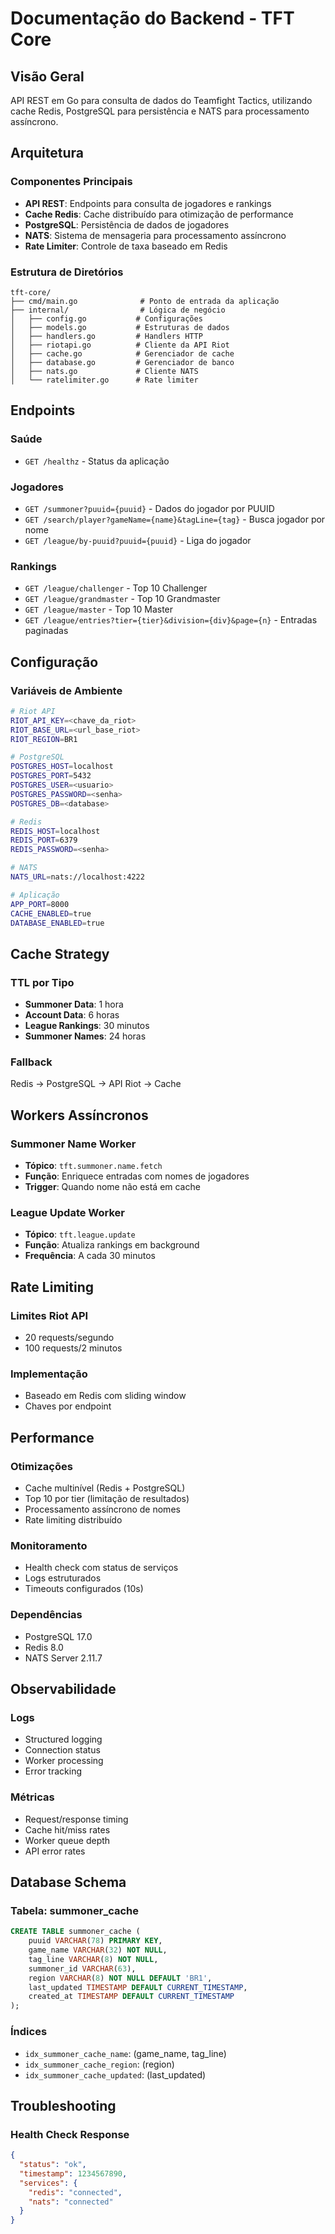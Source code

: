 # Documentação do Backend - TFT Core

## Visão Geral

API REST em Go para consulta de dados do Teamfight Tactics, utilizando cache Redis, PostgreSQL para persistência e NATS para processamento assíncrono.

## Arquitetura

### Componentes Principais

- **API REST**: Endpoints para consulta de jogadores e rankings
- **Cache Redis**: Cache distribuído para otimização de performance
- **PostgreSQL**: Persistência de dados de jogadores
- **NATS**: Sistema de mensageria para processamento assíncrono
- **Rate Limiter**: Controle de taxa baseado em Redis

### Estrutura de Diretórios

```
tft-core/
├── cmd/main.go              # Ponto de entrada da aplicação
├── internal/                # Lógica de negócio
│   ├── config.go           # Configurações
│   ├── models.go           # Estruturas de dados
│   ├── handlers.go         # Handlers HTTP
│   ├── riotapi.go          # Cliente da API Riot
│   ├── cache.go            # Gerenciador de cache
│   ├── database.go         # Gerenciador de banco
│   ├── nats.go             # Cliente NATS
│   └── ratelimiter.go      # Rate limiter
```

## Endpoints

### Saúde
- `GET /healthz` - Status da aplicação

### Jogadores
- `GET /summoner?puuid={puuid}` - Dados do jogador por PUUID
- `GET /search/player?gameName={name}&tagLine={tag}` - Busca jogador por nome
- `GET /league/by-puuid?puuid={puuid}` - Liga do jogador

### Rankings
- `GET /league/challenger` - Top 10 Challenger
- `GET /league/grandmaster` - Top 10 Grandmaster
- `GET /league/master` - Top 10 Master
- `GET /league/entries?tier={tier}&division={div}&page={n}` - Entradas paginadas

## Configuração

### Variáveis de Ambiente

```bash
# Riot API
RIOT_API_KEY=<chave_da_riot>
RIOT_BASE_URL=<url_base_riot>
RIOT_REGION=BR1

# PostgreSQL
POSTGRES_HOST=localhost
POSTGRES_PORT=5432
POSTGRES_USER=<usuario>
POSTGRES_PASSWORD=<senha>
POSTGRES_DB=<database>

# Redis
REDIS_HOST=localhost
REDIS_PORT=6379
REDIS_PASSWORD=<senha>

# NATS
NATS_URL=nats://localhost:4222

# Aplicação
APP_PORT=8000
CACHE_ENABLED=true
DATABASE_ENABLED=true
```

## Cache Strategy

### TTL por Tipo
- **Summoner Data**: 1 hora
- **Account Data**: 6 horas
- **League Rankings**: 30 minutos
- **Summoner Names**: 24 horas

### Fallback
Redis → PostgreSQL → API Riot → Cache

## Workers Assíncronos

### Summoner Name Worker
- **Tópico**: `tft.summoner.name.fetch`
- **Função**: Enriquece entradas com nomes de jogadores
- **Trigger**: Quando nome não está em cache

### League Update Worker
- **Tópico**: `tft.league.update`
- **Função**: Atualiza rankings em background
- **Frequência**: A cada 30 minutos

## Rate Limiting

### Limites Riot API
- 20 requests/segundo
- 100 requests/2 minutos

### Implementação
- Baseado em Redis com sliding window
- Chaves por endpoint

## Performance

### Otimizações
- Cache multinível (Redis + PostgreSQL)
- Top 10 por tier (limitação de resultados)
- Processamento assíncrono de nomes
- Rate limiting distribuído

### Monitoramento
- Health check com status de serviços
- Logs estruturados
- Timeouts configurados (10s)

### Dependências
- PostgreSQL 17.0
- Redis 8.0
- NATS Server 2.11.7

## Observabilidade

### Logs
- Structured logging
- Connection status
- Worker processing
- Error tracking

### Métricas
- Request/response timing
- Cache hit/miss rates
- Worker queue depth
- API error rates

## Database Schema

### Tabela: summoner_cache

```sql
CREATE TABLE summoner_cache (
    puuid VARCHAR(78) PRIMARY KEY,
    game_name VARCHAR(32) NOT NULL,
    tag_line VARCHAR(8) NOT NULL,
    summoner_id VARCHAR(63),
    region VARCHAR(8) NOT NULL DEFAULT 'BR1',
    last_updated TIMESTAMP DEFAULT CURRENT_TIMESTAMP,
    created_at TIMESTAMP DEFAULT CURRENT_TIMESTAMP
);
```

### Índices
- `idx_summoner_cache_name`: (game_name, tag_line)
- `idx_summoner_cache_region`: (region)
- `idx_summoner_cache_updated`: (last_updated)

## Troubleshooting

### Health Check Response

```json
{
  "status": "ok",
  "timestamp": 1234567890,
  "services": {
    "redis": "connected",
    "nats": "connected"
  }
}
```